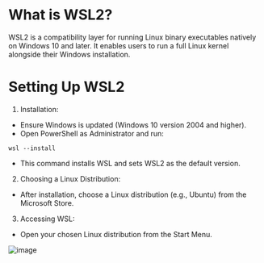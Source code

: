 # What is WSL2?
WSL2 is a compatibility layer for running Linux binary executables natively on Windows 10 and later. It enables users to run a full Linux kernel alongside their Windows installation.

# Setting Up WSL2

1. Installation:
* Ensure Windows is updated (Windows 10 version 2004 and higher).
* Open PowerShell as Administrator and run:

`wsl --install`

* This command installs WSL and sets WSL2 as the default version.

2. Choosing a Linux Distribution:
* After installation, choose a Linux distribution (e.g., Ubuntu) from the Microsoft Store.

3. Accessing WSL:
* Open your chosen Linux distribution from the Start Menu.

![image](https://github.com/user-attachments/assets/d9b2eb11-7801-4565-9aaa-43ef95642078)
